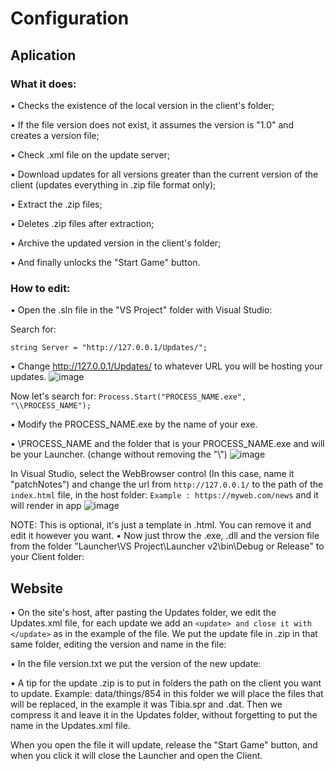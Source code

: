 # Configuration
## Aplication
### What it does:
• Checks the existence of the local version in the client's folder;
 
• If the file version does not exist, it assumes the version is "1.0" and creates a version file;
 
• Check .xml file on the update server;
 
• Download updates for all versions greater than the current version of the client (updates everything in .zip file format only);
 
• Extract the .zip files;
 
• Deletes .zip files after extraction;
 
• Archive the updated version in the client's folder;
 
• And finally unlocks the "Start Game" button.

### How to edit:
 
• Open the .sln file in the "VS Project" folder with Visual Studio:
 
Search for:

`string Server = "http://127.0.0.1/Updates/";`

• Change http://127.0.0.1/Updates/ to whatever URL you will be hosting your updates.
![image](https://user-images.githubusercontent.com/74227915/152198277-15177643-813f-458f-b661-51f31e72eb9c.png)

Now let's search for:
`Process.Start("PROCESS_NAME.exe", "\\PROCESS_NAME");`

• Modify the PROCESS_NAME.exe by the name of your exe.
 
• \\PROCESS_NAME and the folder that is your PROCESS_NAME.exe and will be your Launcher. (change without removing the "\\")
![image](https://user-images.githubusercontent.com/74227915/152198991-5210bd69-f39f-4244-898a-a147fbd5b68a.png)

In Visual Studio, select the WebBrowser control (In this case, name it "patchNotes") and change the url from `http://127.0.0.1/` to the path of the `index.html` file, in the host folder:
`Example : https://myweb.com/news` and it will render in app
![image](https://user-images.githubusercontent.com/74227915/152199363-36a3c2cf-b0d0-4c50-b707-9a0aa692c375.png)

NOTE: This is optional, it's just a template in .html. You can remove it and edit it however you want.
• Now just throw the .exe, .dll and the version file from the folder "Launcher\VS Project\Launcher v2\bin\Debug or Release" to your Client folder:

## Website

• On the site's host, after pasting the Updates folder, we edit the Updates.xml file, for each update we add an `<update> and close it with </update>` as in the example of the file. We put the update file in .zip in that same folder, editing the version and name in the file:

• In the file version.txt we put the version of the new update:
 
• A tip for the update .zip is to put in folders the path on the client you want to update. Example: data/things/854 in this folder we will place the files that will be replaced, in the example it was Tibia.spr and .dat. Then we compress it and leave it in the Updates folder, without forgetting to put the name in the Updates.xml file.

When you open the file it will update, release the "Start Game" button, and when you click it will close the Launcher and open the Client.
